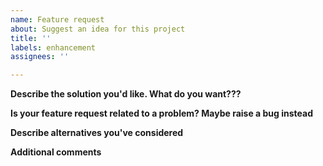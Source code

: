 ```yaml
---
name: Feature request
about: Suggest an idea for this project
title: ''
labels: enhancement
assignees: ''

---
```


**Describe the solution you'd like. What do you want???**

**Is your feature request related to a problem? Maybe raise a bug instead**

**Describe alternatives you've considered**

**Additional comments**
